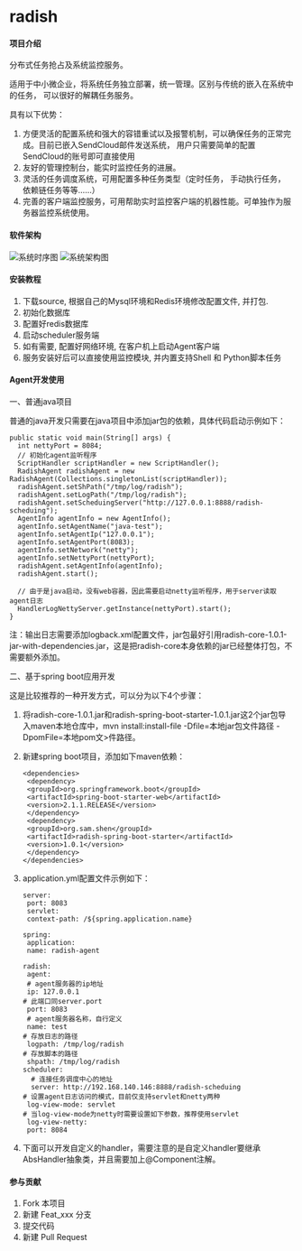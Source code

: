 # radish

#### 项目介绍
分布式任务抢占及系统监控服务。

适用于中小微企业，将系统任务独立部署，统一管理。区别与传统的嵌入在系统中的任务， 可以很好的解耦任务服务。

具有以下优势：

1. 方便灵活的配置系统和强大的容错重试以及报警机制，可以确保任务的正常完成。目前已嵌入SendCloud邮件发送系统， 用户只需要简单的配置SendCloud的账号即可直接使用
2. 友好的管理控制台，能实时监控任务的进展。
3. 灵活的任务调度系统，可用配置多种任务类型（定时任务， 手动执行任务， 依赖链任务等等……）
4. 完善的客户端监控服务，可用帮助实时监控客户端的机器性能。可单独作为服务器监控系统使用。


#### 软件架构
![系统时序图](https://github.com/shensuoyao/radish/raw/master/doc/screenshots/任务系统时序图.jpg)
![系统架构图](https://github.com/shensuoyao/radish/raw/master/doc/screenshots/系统架构设计.jpg)


#### 安装教程

1. 下载source, 根据自己的Mysql环境和Redis环境修改配置文件, 并打包.
2. 初始化数据库
3. 配置好redis数据库
4. 启动scheduler服务端
5. 如有需要, 配置好网络环境, 在客户机上启动Agent客户端
6. 服务安装好后可以直接使用监控模块, 并内置支持Shell 和 Python脚本任务

#### Agent开发使用

一、普通java项目

普通的java开发只需要在java项目中添加jar包的依赖，具体代码启动示例如下：

```
public static void main(String[] args) {
  int nettyPort = 8084;
  // 初始化agent监听程序
  ScriptHandler scriptHandler = new ScriptHandler();
  RadishAgent radishAgent = new RadishAgent(Collections.singletonList(scriptHandler));
  radishAgent.setShPath("/tmp/log/radish");
  radishAgent.setLogPath("/tmp/log/radish");
  radishAgent.setScheduingServer("http://127.0.0.1:8888/radish-scheduing");
  AgentInfo agentInfo = new AgentInfo();
  agentInfo.setAgentName("java-test");
  agentInfo.setAgentIp("127.0.0.1");
  agentInfo.setAgentPort(8083);
  agentInfo.setNetwork("netty");
  agentInfo.setNettyPort(nettyPort);
  radishAgent.setAgentInfo(agentInfo);
  radishAgent.start();

  // 由于是java启动，没有web容器，因此需要启动netty监听程序，用于server读取agent日志
  HandlerLogNettyServer.getInstance(nettyPort).start();
}

```
注：输出日志需要添加logback.xml配置文件，jar包最好引用radish-core-1.0.1-jar-with-dependencies.jar，这是把radish-core本身依赖的jar已经整体打包，不需要额外添加。

二、基于spring boot应用开发

这是比较推荐的一种开发方式，可以分为以下4个步骤：

1. 将radish-core-1.0.1.jar和radish-spring-boot-starter-1.0.1.jar这2个jar包导入maven本地仓库中，mvn install:install-file -Dfile=本地jar包文件路径 -DpomFile=本地pom文>件路径。
2. 新建spring boot项目，添加如下maven依赖：

    ```
    <dependencies>
     <dependency>
     <groupId>org.springframework.boot</groupId>
     <artifactId>spring-boot-starter-web</artifactId>
     <version>2.1.1.RELEASE</version>
     </dependency>
     <dependency>
     <groupId>org.sam.shen</groupId>
     <artifactId>radish-spring-boot-starter</artifactId>
     <version>1.0.1</version>
     </dependency>
    </dependencies>
    ```
3. application.yml配置文件示例如下：

    ```
    server:
     port: 8083
     servlet:
     context-path: /${spring.application.name}
    
    spring:
     application:
     name: radish-agent
    
    radish:
     agent:
     # agent服务器的ip地址
     ip: 127.0.0.1
    # 此端口同server.port
     port: 8083
     # agent服务器名称，自行定义
     name: test
    # 存放日志的路径
     logpath: /tmp/log/radish
    # 存放脚本的路径
     shpath: /tmp/log/radish
    scheduler:
      # 连接任务调度中心的地址
      server: http://192.168.140.146:8888/radish-scheduing
    # 设置agent日志访问的模式，目前仅支持servlet和netty两种
     log-view-mode: servlet
    # 当log-view-mode为netty时需要设置如下参数，推荐使用servlet
     log-view-netty:
     port: 8084
    ```
4. 下面可以开发自定义的handler，需要注意的是自定义handler要继承AbsHandler抽象类，并且需要加上@Component注解。

#### 参与贡献

1. Fork 本项目
2. 新建 Feat_xxx 分支
3. 提交代码
4. 新建 Pull Request